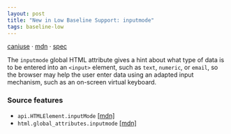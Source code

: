 ```yaml
---
layout: post
title: "New in Low Baseline Support: inputmode"
tags: baseline-low
---
```


[caniuse](https://caniuse.com/?search=inputmode) · [mdn](https://developer.mozilla.org/en-US/search?q=inputmode) · [spec](https://html.spec.whatwg.org/multipage/interaction.html#attr-inputmode)

The `inputmode` global HTML attribute gives a hint about what type of data is to be entered into an `<input>` element, such as `text`, `numeric`, or `email`, so the browser may help the user enter data using an adapted input mechanism, such as an on-screen virtual keyboard.

### Source features

- ``api.HTMLElement.inputMode`` [[mdn]](https://developer.mozilla.org/en-US/search?q=api.HTMLElement.inputMode)
- ``html.global_attributes.inputmode`` [[mdn]](https://developer.mozilla.org/en-US/search?q=html.global_attributes.inputmode)
